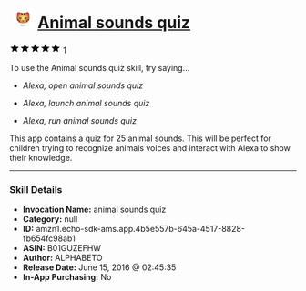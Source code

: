# &nbsp;<img src="skill_icon" alt="Animal sounds quiz icon" width="36"> [Animal sounds quiz](http://alexa.amazon.com/#skills/amzn1.echo-sdk-ams.app.4b5e557b-645a-4517-8828-fb654fc98ab1)
![5 stars](../../images/ic_star_black_18dp_1x.png)![5 stars](../../images/ic_star_black_18dp_1x.png)![5 stars](../../images/ic_star_black_18dp_1x.png)![5 stars](../../images/ic_star_black_18dp_1x.png)![5 stars](../../images/ic_star_black_18dp_1x.png) 1

To use the Animal sounds quiz skill, try saying...

* *Alexa, open animal sounds quiz*

* *Alexa, launch animal sounds quiz*

* *Alexa, run animal sounds quiz*

This app contains a quiz for 25 animal sounds. This will be perfect for children trying to recognize animals voices and interact with Alexa to show their knowledge.

***

### Skill Details

* **Invocation Name:** animal sounds quiz
* **Category:** null
* **ID:** amzn1.echo-sdk-ams.app.4b5e557b-645a-4517-8828-fb654fc98ab1
* **ASIN:** B01GUZEFHW
* **Author:** ALPHABETO
* **Release Date:** June 15, 2016 @ 02:45:35
* **In-App Purchasing:** No
